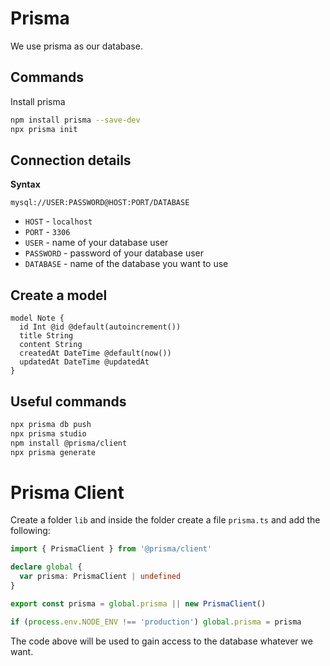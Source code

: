 # Prisma

We use prisma as our database.

## Commands

Install prisma

```sh
npm install prisma --save-dev
npx prisma init
```

## Connection details

**Syntax**

```env
mysql://USER:PASSWORD@HOST:PORT/DATABASE
```

- `HOST` - `localhost`
- `PORT` - `3306`
- `USER` - name of your database user
- `PASSWORD` - password of your database user
- `DATABASE` - name of the database you want to use

## Create a model

```prisma
model Note {
  id Int @id @default(autoincrement())
  title String
  content String
  createdAt DateTime @default(now())
  updatedAt DateTime @updatedAt
}
```

## Useful commands

```sh
npx prisma db push
npx prisma studio
npm install @prisma/client
npx prisma generate
```

# Prisma Client

Create a folder `lib` and inside the folder create a file `prisma.ts` and add the following:

```typescript
import { PrismaClient } from '@prisma/client'

declare global {
  var prisma: PrismaClient | undefined
}

export const prisma = global.prisma || new PrismaClient()

if (process.env.NODE_ENV !== 'production') global.prisma = prisma
```

The code above will be used to gain access to the database whatever we want.
